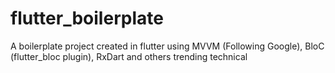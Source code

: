 # flutter_boilerplate
A boilerplate project created in flutter using MVVM (Following Google), BloC (flutter_bloc plugin), RxDart and others trending technical 
